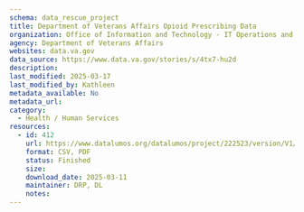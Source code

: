 ```yaml
---
schema: data_rescue_project 
title: Department of Veterans Affairs Opioid Prescribing Data
organization: Office of Information and Technology - IT Operations and Services (ITOPS)
agency: Department of Veterans Affairs
websites: data.va.gov
data_source: https://www.data.va.gov/stories/s/4tx7-hu2d
description: 
last_modified: 2025-03-17
last_modified_by: Kathleen
metadata_available: No
metadata_url: 
category:
  - Health / Human Services
resources:
  - id: 412
    url: https://www.datalumos.org/datalumos/project/222523/version/V1/view
    format: CSV, PDF
    status: Finished
    size: 
    download_date: 2025-03-11
    maintainer: DRP, DL
    notes: 
---
```

